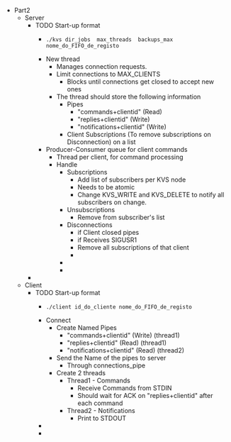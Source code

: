 - Part2
	- Server
		- TODO Start-up format
			- ```shell
			  ./kvs dir_jobs  max_threads  backups_max  nome_do_FIFO_de_registo
			  ```
			- New thread
				- Manages connection requests.
				- Limit connections to MAX_CLIENTS
					- Blocks until connections get closed to accept new ones
				- The thread should store the following information
					- Pipes
						- "commands+clientid" (Read)
						- "replies+clientid" (Write)
						- "notifications+clientid" (Write)
					- Client Subscriptions (To remove subscriptions on Disconnection) on a list
			- Producer-Consumer queue for client commands
				- Thread per client, for command processing
				- Handle
					- Subscriptions
						- Add list of subscribers per KVS node
						- Needs to be atomic
						- Change KVS_WRITE and KVS_DELETE to notify all subscribers on change.
					- Unsubscriptions
						- Remove from subscriber's list
					- Disconnections
						- if Client closed pipes
						- if Receives SIGUSR1
						- Remove all subscriptions of that client
						-
					-
					-
		-
	- Client
		- TODO Start-up format
			- ```shell
			  ./client id_do_cliente nome_do_FIFO_de_registo
			  ```
			- Connect
				- Create Named Pipes
					- "commands+clientid" (Write) (thread1)
					- "replies+clientid" (Read) (thread1)
					- "notifications+clientid" (Read) (thread2)
				- Send the Name of the pipes to server
					- Through connections_pipe
				- Create 2 threads
					- Thread1 - Commands
						- Receive Commands from STDIN
						- Should wait for ACK on "replies+clientid" after each command
					- Thread2 - Notifications
						- Print to STDOUT
			-
			-